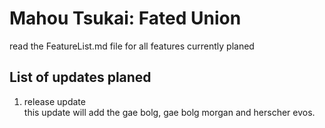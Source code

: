 # Mahou Tsukai: Fated Union
read the FeatureList.md file for all features currently planed
## List of updates planed
1. release update\
this update will add the gae bolg, gae bolg morgan and herscher evos.